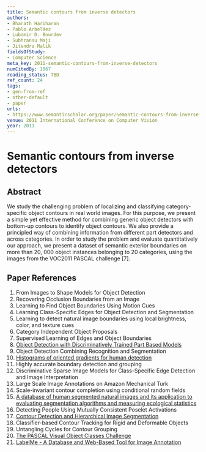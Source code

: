```yaml
---
title: Semantic contours from inverse detectors
authors:
- Bharath Hariharan
- Pablo Arbeláez
- Lubomir D. Bourdev
- Subhransu Maji
- Jitendra Malik
fieldsOfStudy:
- Computer Science
meta_key: 2011-semantic-contours-from-inverse-detectors
numCitedBy: 1067
reading_status: TBD
ref_count: 24
tags:
- gen-from-ref
- other-default
- paper
urls:
- https://www.semanticscholar.org/paper/Semantic-contours-from-inverse-detectors-Hariharan-Arbeláez/82fae97673a353271b1d4c001afda1af6ef6dc23?sort=total-citations
venue: 2011 International Conference on Computer Vision
year: 2011
---
```


# Semantic contours from inverse detectors

## Abstract

We study the challenging problem of localizing and classifying category-specific object contours in real world images. For this purpose, we present a simple yet effective method for combining generic object detectors with bottom-up contours to identify object contours. We also provide a principled way of combining information from different part detectors and across categories. In order to study the problem and evaluate quantitatively our approach, we present a dataset of semantic exterior boundaries on more than 20, 000 object instances belonging to 20 categories, using the images from the VOC2011 PASCAL challenge [7].

## Paper References

1. From Images to Shape Models for Object Detection
2. Recovering Occlusion Boundaries from an Image
3. Learning to Find Object Boundaries Using Motion Cues
4. Learning Class-Specific Edges for Object Detection and Segmentation
5. Learning to detect natural image boundaries using local brightness, color, and texture cues
6. Category Independent Object Proposals
7. Supervised Learning of Edges and Object Boundaries
8. [Object Detection with Discriminatively Trained Part Based Models](2009-object-detection-with-discriminatively-trained-part-based-models)
9. Object Detection Combining Recognition and Segmentation
10. [Histograms of oriented gradients for human detection](2005-histograms-of-oriented-gradients-for-human-detection)
11. Highly accurate boundary detection and grouping
12. Discriminative Sparse Image Models for Class-Specific Edge Detection and Image Interpretation
13. Large Scale Image Annotations on Amazon Mechanical Turk
14. Scale-invariant contour completion using conditional random fields
15. [A database of human segmented natural images and its application to evaluating segmentation algorithms and measuring ecological statistics](2001-a-database-of-human-segmented-natural-images-and-its-application-to-evaluating-segmentation-algorithms-and-measuring-ecological-statistics)
16. Detecting People Using Mutually Consistent Poselet Activations
17. [Contour Detection and Hierarchical Image Segmentation](2011-contour-detection-and-hierarchical-image-segmentation)
18. Classifier-based Contour Tracking for Rigid and Deformable Objects
19. Untangling Cycles for Contour Grouping
20. [The PASCAL Visual Object Classes Challenge](2006-the-pascal-visual-object-classes-challenge)
21. [LabelMe - A Database and Web-Based Tool for Image Annotation](2007-labelme-a-database-and-web-based-tool-for-image-annotation)
